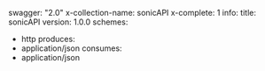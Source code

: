 swagger: "2.0"
x-collection-name: sonicAPI
x-complete: 1
info:
  title: sonicAPI
  version: 1.0.0
schemes:
- http
produces:
- application/json
consumes:
- application/json